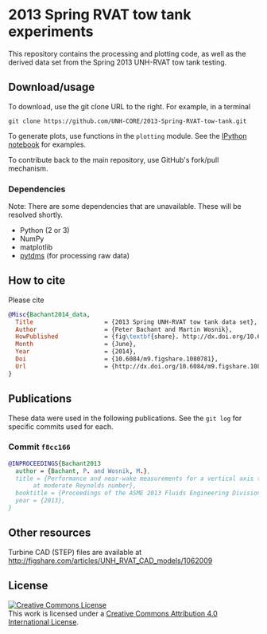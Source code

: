 2013 Spring RVAT tow tank experiments
=====================================

This repository contains the processing and plotting code, as well as the 
derived data set from the Spring 2013 UNH-RVAT tow tank testing.

Download/usage
--------------

To download, use the git clone URL to the right. For example, in a terminal

    git clone https://github.com/UNH-CORE/2013-Spring-RVAT-tow-tank.git

To generate plots, use functions in the `plotting` module. See the 
[IPython notebook](http://nbviewer.ipython.org/github/UNH-CORE/2013-Spring-RVAT-tow-tank/blob/master/notebook.ipynb "View on nbviewer.ipython.org") for examples.

To contribute back to the main repository, use GitHub's fork/pull mechanism.

### Dependencies
Note: There are some dependencies that are unavailable. These will be resolved shortly.

  * Python (2 or 3)
  * NumPy
  * matplotlib
  * [pytdms](https://github.com/petebachant/pytdms) (for processing raw data)

## How to cite
Please cite 

```bibtex
@Misc{Bachant2014_data,
  Title                    = {2013 Spring UNH-RVAT tow tank data set},
  Author                   = {Peter Bachant and Martin Wosnik},
  HowPublished             = {fig\textbf{share}. http://dx.doi.org/10.6084/m9.figshare.1080781},
  Month                    = {June},
  Year                     = {2014},
  Doi                      = {10.6084/m9.figshare.1080781},
  Url                      = {http://dx.doi.org/10.6084/m9.figshare.1080781}
}
```

Publications
------------
These data were used in the following publications. See the `git log` for specific commits used for each.

### Commit `f8cc166`
```bibtex
@INPROCEEDINGS{Bachant2013
  author = {Bachant, P. and Wosnik, M.},
  title = {Performance and near-wake measurements for a vertical axis turbine
	   at moderate Reynolds number},
  booktitle = {Proceedings of the ASME 2013 Fluids Engineering Division Summer Meeting},
  year = {2013},
}

```

Other resources
---------------

Turbine CAD (STEP) files are available at http://figshare.com/articles/UNH_RVAT_CAD_models/1062009

License
-------
<a rel="license" href="http://creativecommons.org/licenses/by/4.0/">
<img alt="Creative Commons License" style="border-width:0" src="http://i.creativecommons.org/l/by/4.0/88x31.png" />
</a><br />This work is licensed under a <a rel="license" href="http://creativecommons.org/licenses/by/4.0/">
Creative Commons Attribution 4.0 International License</a>.
